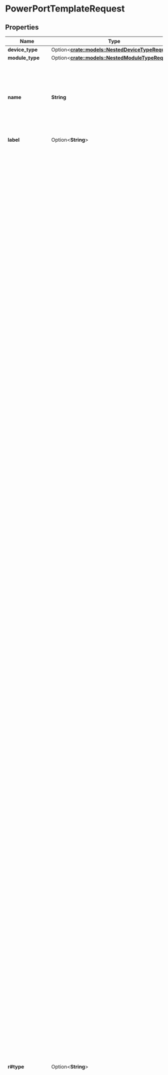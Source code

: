 # PowerPortTemplateRequest

## Properties

Name | Type | Description | Notes
------------ | ------------- | ------------- | -------------
**device_type** | Option<[**crate::models::NestedDeviceTypeRequest**](NestedDeviceTypeRequest.md)> |  | [optional]
**module_type** | Option<[**crate::models::NestedModuleTypeRequest**](NestedModuleTypeRequest.md)> |  | [optional]
**name** | **String** | {module} is accepted as a substitution for the module bay position when attached to a module type. | 
**label** | Option<**String**> | Physical label | [optional]
**r#type** | Option<**String**> | * `iec-60320-c6` - C6 * `iec-60320-c8` - C8 * `iec-60320-c14` - C14 * `iec-60320-c16` - C16 * `iec-60320-c20` - C20 * `iec-60320-c22` - C22 * `iec-60309-p-n-e-4h` - P+N+E 4H * `iec-60309-p-n-e-6h` - P+N+E 6H * `iec-60309-p-n-e-9h` - P+N+E 9H * `iec-60309-2p-e-4h` - 2P+E 4H * `iec-60309-2p-e-6h` - 2P+E 6H * `iec-60309-2p-e-9h` - 2P+E 9H * `iec-60309-3p-e-4h` - 3P+E 4H * `iec-60309-3p-e-6h` - 3P+E 6H * `iec-60309-3p-e-9h` - 3P+E 9H * `iec-60309-3p-n-e-4h` - 3P+N+E 4H * `iec-60309-3p-n-e-6h` - 3P+N+E 6H * `iec-60309-3p-n-e-9h` - 3P+N+E 9H * `iec-60906-1` - IEC 60906-1 * `nbr-14136-10a` - 2P+T 10A (NBR 14136) * `nbr-14136-20a` - 2P+T 20A (NBR 14136) * `nema-1-15p` - NEMA 1-15P * `nema-5-15p` - NEMA 5-15P * `nema-5-20p` - NEMA 5-20P * `nema-5-30p` - NEMA 5-30P * `nema-5-50p` - NEMA 5-50P * `nema-6-15p` - NEMA 6-15P * `nema-6-20p` - NEMA 6-20P * `nema-6-30p` - NEMA 6-30P * `nema-6-50p` - NEMA 6-50P * `nema-10-30p` - NEMA 10-30P * `nema-10-50p` - NEMA 10-50P * `nema-14-20p` - NEMA 14-20P * `nema-14-30p` - NEMA 14-30P * `nema-14-50p` - NEMA 14-50P * `nema-14-60p` - NEMA 14-60P * `nema-15-15p` - NEMA 15-15P * `nema-15-20p` - NEMA 15-20P * `nema-15-30p` - NEMA 15-30P * `nema-15-50p` - NEMA 15-50P * `nema-15-60p` - NEMA 15-60P * `nema-l1-15p` - NEMA L1-15P * `nema-l5-15p` - NEMA L5-15P * `nema-l5-20p` - NEMA L5-20P * `nema-l5-30p` - NEMA L5-30P * `nema-l5-50p` - NEMA L5-50P * `nema-l6-15p` - NEMA L6-15P * `nema-l6-20p` - NEMA L6-20P * `nema-l6-30p` - NEMA L6-30P * `nema-l6-50p` - NEMA L6-50P * `nema-l10-30p` - NEMA L10-30P * `nema-l14-20p` - NEMA L14-20P * `nema-l14-30p` - NEMA L14-30P * `nema-l14-50p` - NEMA L14-50P * `nema-l14-60p` - NEMA L14-60P * `nema-l15-20p` - NEMA L15-20P * `nema-l15-30p` - NEMA L15-30P * `nema-l15-50p` - NEMA L15-50P * `nema-l15-60p` - NEMA L15-60P * `nema-l21-20p` - NEMA L21-20P * `nema-l21-30p` - NEMA L21-30P * `nema-l22-30p` - NEMA L22-30P * `cs6361c` - CS6361C * `cs6365c` - CS6365C * `cs8165c` - CS8165C * `cs8265c` - CS8265C * `cs8365c` - CS8365C * `cs8465c` - CS8465C * `ita-c` - ITA Type C (CEE 7/16) * `ita-e` - ITA Type E (CEE 7/6) * `ita-f` - ITA Type F (CEE 7/4) * `ita-ef` - ITA Type E/F (CEE 7/7) * `ita-g` - ITA Type G (BS 1363) * `ita-h` - ITA Type H * `ita-i` - ITA Type I * `ita-j` - ITA Type J * `ita-k` - ITA Type K * `ita-l` - ITA Type L (CEI 23-50) * `ita-m` - ITA Type M (BS 546) * `ita-n` - ITA Type N * `ita-o` - ITA Type O * `usb-a` - USB Type A * `usb-b` - USB Type B * `usb-c` - USB Type C * `usb-mini-a` - USB Mini A * `usb-mini-b` - USB Mini B * `usb-micro-a` - USB Micro A * `usb-micro-b` - USB Micro B * `usb-micro-ab` - USB Micro AB * `usb-3-b` - USB 3.0 Type B * `usb-3-micro-b` - USB 3.0 Micro B * `dc-terminal` - DC Terminal * `saf-d-grid` - Saf-D-Grid * `neutrik-powercon-20` - Neutrik powerCON (20A) * `neutrik-powercon-32` - Neutrik powerCON (32A) * `neutrik-powercon-true1` - Neutrik powerCON TRUE1 * `neutrik-powercon-true1-top` - Neutrik powerCON TRUE1 TOP * `ubiquiti-smartpower` - Ubiquiti SmartPower * `hardwired` - Hardwired * `other` - Other | [optional]
**maximum_draw** | Option<**i32**> | Maximum power draw (watts) | [optional]
**allocated_draw** | Option<**i32**> | Allocated power draw (watts) | [optional]
**description** | Option<**String**> |  | [optional]

[[Back to Model list]](../README.md#documentation-for-models) [[Back to API list]](../README.md#documentation-for-api-endpoints) [[Back to README]](../README.md)


